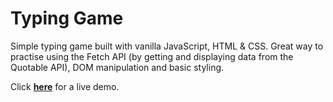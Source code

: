 # Typing Game

Simple typing game built with vanilla JavaScript, HTML & CSS. Great way to practise using the Fetch API (by getting and displaying data from the Quotable API), DOM manipulation and basic styling.

Click <a href="https://andreiracasan.github.io/typing_game/">**here**</a> for a live demo.
